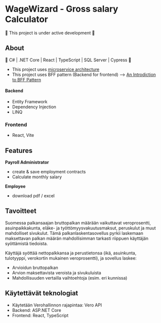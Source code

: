 # WageWizard - Gross salary Calculator

🚧 This project is under active development 🚧  
  


## About

:hammer: C# | .NET Core | React | TypeScript | SQL Server | Cypress :hammer:  

- This project uses [microservice architecture](https://microservices.io/)
- This project uses BFF pattern (Backend for frontend) --> [An Introdiction to BFF Pattern](https://blog.bitsrc.io/bff-pattern-backend-for-frontend-an-introduction-e4fa965128bf) 

#### Backend
- Entity Framework
- Dependency Injection
- LINQ

### Frontend
- React, Vite

## Features
**Payroll Administrator**  
- create & save employment contracts
- Calculate monthly salary

**Employee**  
- download pdf / excel


## Tavoitteet

Suomessa palkansaajan bruttopalkan määrään vaikuttavat veroprosentti, asuinpaikkakunta, eläke- ja työttömyysvakuutusmaksut, peruskulut ja muut mahdolliset sivukulut. Tämä palkanlaskentasovellus pyrkii laskemaan maksettavan palkan määrän mahdollisimman tarkasti riippuen käyttäjän syöttämistä tiedoista.  

Käyttäjä syöttää nettopalkkansa ja perustietonsa (ikä, asuinkunta, tulotyyppi, verokortin mukainen veroprosentti), ja sovellus laskee:

* Arvioidun bruttopalkan
* Arvion maksettavista veroista ja sivukuluista
* Mahdollisuuden vertailla vaihtoehtoja (esim. eri kunnissa)

## Käytettävät teknologiat

* Käytetään Verohallinnon rajapintaa: Vero API
* Backend: ASP.NET Core
* Frontend: React, TypeScript

